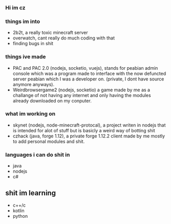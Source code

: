 ### Hi im cz


### things im into

- 2b2t, a really toxic minecraft server
- overwatch, cant really do much coding with that 
- finding bugs in shit

### things ive made
- PAC and PAC 2.0 (nodejs, socketio, vuejs), stands for peabian admin console which was a program made to interface with the now defuncted server peabian which I was a developer on. (private, I dont have source anymore anyways).
- Weirdbrowsergame2 (nodejs, socketio) a game made by me as a challange of not having any internet and only having the modules already downloaded on my conputer.

### what im working on
- skynet (nodejs, node-minecraft-protocal), a project writen in nodejs that is intended for alot of stuff but is basicly a weird way of botting shit
- czhack (java, forge 1.12), a private forge 1.12.2 client made by me mostly to add personal modules and shit.
### languages i can do shit in
- java
- nodejs
- c#

## shit im learning
- c++/c
- kotlin
- python
